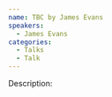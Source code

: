 ```yaml
---
name: TBC by James Evans
speakers:
  - James Evans
categories:
  - Talks
  - Talk
---
```


Description:
